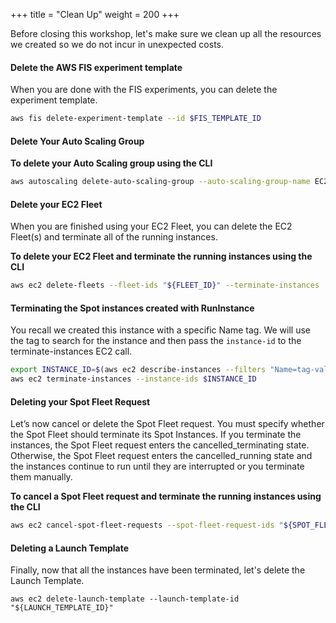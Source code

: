+++
title = "Clean Up"
weight = 200
+++

Before closing this workshop, let's make sure we clean up all the resources we created so we do not incur in unexpected costs.

#### Delete the AWS FIS experiment template

When you are done with the FIS experiments, you can delete the experiment template.

```bash
aws fis delete-experiment-template --id $FIS_TEMPLATE_ID
```

#### Delete Your Auto Scaling Group

**To delete your Auto Scaling group using the CLI**

```bash
aws autoscaling delete-auto-scaling-group --auto-scaling-group-name EC2SpotWorkshopASG --force-delete
```

#### Delete your EC2 Fleet

When you are finished using your EC2 Fleet, you can delete the EC2 Fleet(s)
and terminate all of the running instances.

**To delete your EC2 Fleet and terminate the running instances using the CLI**

```bash
aws ec2 delete-fleets --fleet-ids "${FLEET_ID}" --terminate-instances
```

#### Terminating the Spot instances created with RunInstance

You recall we created this instance with a specific Name tag. We will use the tag to search for the instance and then pass the `instance-id` to the terminate-instances EC2 call.

```bash
export INSTANCE_ID=$(aws ec2 describe-instances --filters "Name=tag-value,Values=EC2SpotWorkshopRunInstance" --query "Reservations[0].Instances[0].InstanceId" | sed s/\"//g)
aws ec2 terminate-instances --instance-ids $INSTANCE_ID
```

#### Deleting your Spot Fleet Request

Let’s now cancel or delete the Spot Fleet request. You must specify whether the Spot Fleet should terminate its Spot Instances. If you terminate the instances, the Spot Fleet request enters the cancelled_terminating state. Otherwise, the Spot Fleet request enters the cancelled_running state and the instances continue to run until they are interrupted or you terminate them manually.

**To cancel a Spot Fleet request and terminate the running instances using the CLI**

```bash
aws ec2 cancel-spot-fleet-requests --spot-fleet-request-ids "${SPOT_FLEET_REQUEST_ID}" --terminate-instances
```

#### Deleting a Launch Template

Finally, now that all the instances have been terminated, let's delete the Launch Template.

```
aws ec2 delete-launch-template --launch-template-id "${LAUNCH_TEMPLATE_ID}"
```
